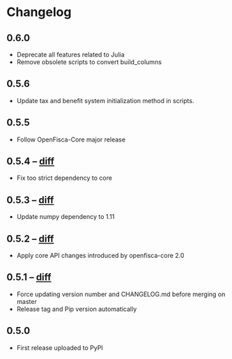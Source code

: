 # Changelog

## 0.6.0

* Deprecate all features related to Julia
* Remove obsolete scripts to convert build_columns

## 0.5.6

* Update tax and benefit system initialization method in scripts.

## 0.5.5

* Follow OpenFisca-Core major release

## 0.5.4 – [diff](https://github.com/openfisca/openfisca-core/compare/0.5.3...0.5.4)

* Fix too strict dependency to core

## 0.5.3 – [diff](https://github.com/openfisca/openfisca-core/compare/0.5.2...0.5.3)

* Update numpy dependency to 1.11

## 0.5.2 – [diff](https://github.com/openfisca/openfisca-parsers/compare/0.5.1...0.5.2)

* Apply core API changes introduced by openfisca-core 2.0

## 0.5.1 – [diff](https://github.com/openfisca/openfisca-parsers/compare/0.5.0...0.5.1)

* Force updating version number and CHANGELOG.md before merging on master
* Release tag and Pip version automatically

## 0.5.0

* First release uploaded to PyPI
